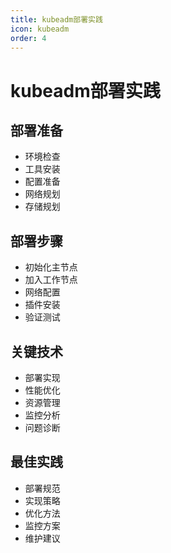 ```yaml
---
title: kubeadm部署实践
icon: kubeadm
order: 4
---
```


# kubeadm部署实践

## 部署准备
- 环境检查
- 工具安装
- 配置准备
- 网络规划
- 存储规划

## 部署步骤
- 初始化主节点
- 加入工作节点
- 网络配置
- 插件安装
- 验证测试

## 关键技术
- 部署实现
- 性能优化
- 资源管理
- 监控分析
- 问题诊断

## 最佳实践
- 部署规范
- 实现策略
- 优化方法
- 监控方案
- 维护建议
